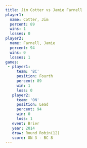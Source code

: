 ```yaml
---
title: Jim Cotter vs Jamie Farnell
player1:              
  name: Cotter, Jim   
  percent: 89         
  wins: 1             
  losses: 0           
player2:              
  name: Farnell, Jamie
  percent: 94         
  wins: 0             
  losses: 1           
games:
 - player1:          
     team: 'BC'      
     position: Fourth
     percent: 89     
     win: 1          
     loss: 0         
   player2:        
     team: 'ON'    
     position: Lead
     percent: 94   
     win: 0        
     loss: 1       
   event: Brier         
   year: 2014           
   draw: Round Robin(12)
   score: ON 3 - BC 8   
---
```


